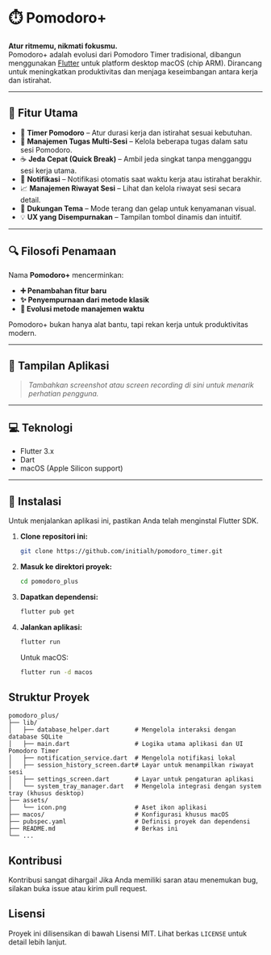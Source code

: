 # ⏱️ Pomodoro+

**Atur ritmemu, nikmati fokusmu.**  
Pomodoro+ adalah evolusi dari Pomodoro Timer tradisional, dibangun menggunakan [Flutter](https://flutter.dev) untuk platform desktop macOS (chip ARM). Dirancang untuk meningkatkan produktivitas dan menjaga keseimbangan antara kerja dan istirahat.

---

## 🌟 Fitur Utama

- 🔔 **Timer Pomodoro** – Atur durasi kerja dan istirahat sesuai kebutuhan.
- 🧠 **Manajemen Tugas Multi-Sesi** – Kelola beberapa tugas dalam satu sesi Pomodoro.
- ☕ **Jeda Cepat (Quick Break)** – Ambil jeda singkat tanpa mengganggu sesi kerja utama.
- 📌 **Notifikasi** – Notifikasi otomatis saat waktu kerja atau istirahat berakhir.
- 📈 **Manajemen Riwayat Sesi** – Lihat dan kelola riwayat sesi secara detail.
- 🎨 **Dukungan Tema** – Mode terang dan gelap untuk kenyamanan visual.
- 💡 **UX yang Disempurnakan** – Tampilan tombol dinamis dan intuitif.

---

## 🔍 Filosofi Penamaan

Nama **Pomodoro+** mencerminkan:
- **➕ Penambahan fitur baru**
- **✨ Penyempurnaan dari metode klasik**
- **🚀 Evolusi metode manajemen waktu**

Pomodoro+ bukan hanya alat bantu, tapi rekan kerja untuk produktivitas modern.

---

## 📸 Tampilan Aplikasi

> *Tambahkan screenshot atau screen recording di sini untuk menarik perhatian pengguna.*

---

## 💻 Teknologi

- Flutter 3.x
- Dart
- macOS (Apple Silicon support)

---

## 🚀 Instalasi

Untuk menjalankan aplikasi ini, pastikan Anda telah menginstal Flutter SDK.

1.  **Clone repositori ini:**
    ```bash
    git clone https://github.com/initialh/pomodoro_timer.git
    ```
2.  **Masuk ke direktori proyek:**
    ```bash
    cd pomodoro_plus
    ```
3.  **Dapatkan dependensi:**
    ```bash
    flutter pub get
    ```
4.  **Jalankan aplikasi:**
    ```bash
    flutter run
    ```
    Untuk macOS:
    ```bash
    flutter run -d macos
    ```

## Struktur Proyek

```
pomodoro_plus/
├── lib/
│   ├── database_helper.dart       # Mengelola interaksi dengan database SQLite
│   ├── main.dart                  # Logika utama aplikasi dan UI Pomodoro Timer
│   ├── notification_service.dart  # Mengelola notifikasi lokal
│   ├── session_history_screen.dart# Layar untuk menampilkan riwayat sesi
│   ├── settings_screen.dart       # Layar untuk pengaturan aplikasi
│   └── system_tray_manager.dart   # Mengelola integrasi dengan system tray (khusus desktop)
├── assets/
│   └── icon.png                   # Aset ikon aplikasi
├── macos/                         # Konfigurasi khusus macOS
├── pubspec.yaml                   # Definisi proyek dan dependensi
├── README.md                      # Berkas ini
└── ...
```

## Kontribusi

Kontribusi sangat dihargai! Jika Anda memiliki saran atau menemukan bug, silakan buka issue atau kirim pull request.

## Lisensi

Proyek ini dilisensikan di bawah Lisensi MIT. Lihat berkas `LICENSE` untuk detail lebih lanjut.
